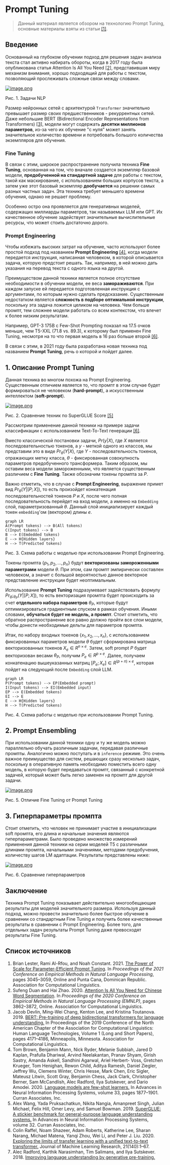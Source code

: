 # Prompt Tuning
> Данный материал является обзором на технологию Prompt Tuning, основные материалы взяты из статьи [[1]](##Список-источников).
## Введение
Основанный на глубоком обучении подход для решения задач анализа текста стал активно набирать обороты, когда в 2017 году была опубликована статья Attention Is All You Need [[2]](##Список-источников), представившая миру механизм внимания, хорошо подходящий для работы с текстом, позволяющий прослеживать сложные связи между словами.

[![image.png](https://i.postimg.cc/NF972PnP/image.png)](https://postimg.cc/QKDWRShp)

Рис. 1. Задачи NLP

Размер нейронных сетей с архитектурой `Transformer` значительно превышает размер своих предшественников - рекуррентных сетей.  Даже небольшие BERT (Bidirectional Encoder Representations from Transformers) [[3]](##Список-источников), модели могут содержать **десятки миллионов параметров**, из-за чего их обучение "с нуля" может занять значительное количество времени и потребовать большого количества экземпляров для обучения.

### Fine Tuning
В связи с этим, широкое распространение получила техника **Fine Tuning**, основанная на том, что вначале создается экземпляр базовой модели, **предобученной на стандартной задаче** для работы с текстом, такой как маскирование, c использованием больших корпусов текста, а затем уже этот базовый экземпляр **дообучается** на решении самых разных частных задач. Эта техника требует меньшего времени обучения, однако не решает проблему.

Особенно остро она проявляется для генеративных моделей, содержащих миллиарды параметров, так называемых LLM или GPT. Их качественное обучение задействует значительные вычислительные ресурсы, что может стоить достаточно дорого. 

### Prompt Engineering
Чтобы избежать высоких затрат на обучение, часто используют более простой подход под названием **Prompt Engineering** [[4]](##Список-источников), когда модели передается инструкция, написанная человеком, в которой описывается задача, которую предстоит решать. Так, например, в ней можно дать указания на перевод текста с одного языка на другой.

Преимуществом данной техники является полное отсутствие необходимости в обучении модели, ее веса **замораживаются**. При каждом запуске ей передается подготовленная инструкция с аргументами, по которым нужно сделать предсказание. Существенным недостатком является **сложность в подборе оптимальной инструкции**, поскольку эта задача ложится целиком на человека. Чем больше промпт, тем сложнее модели работать со всем контекстом, что влечет к более низким результатам.

Например, GPT-3 175B с Few-Shot Prompting показал на 17.5 очков меньше, чем T5-XXL (71.8 vs. 89.3), к которому был применен Fine Tuning, несмотря на то что первая модель в 16 раз больше второй [[6]](##Список-источников).

В связи с этим, в 2021 году была разработана новая техника под названием **Prompt Tuning**, речь о которой и пойдет далее.

## 1. Описание Prompt Tuning
Данная техника во многом похожа на Prompt Engineering. Существенным отличием является то, что промпт в этом случае будет формироваться не человеком (**hard-prompt**), а искусственным интеллектом (**soft-prompt**).

[![image.png](https://i.postimg.cc/rmCS4qdY/image.png)](https://postimg.cc/ZBnBttxr)

Рис. 2. Сравнение техник по SuperGLUE Score [[5]](##Список-источников)

Рассмотрим применение данной техники на примере задачи классификации с использованием Text-To-Text генерации [[6]](##Список-источников).

Вместо классической постановки задачи, $Pr(y|X),$ где $X$ является последовательностью токенов, а $y$ - меткой одного из классов, мы представим это в виде $Pr_\theta(Y|X)$, где $Y$ - последовательность токенов, отражающих метку класса, $\theta$ - фиксированная совокупность параметров предобученного трансформера. Таким образом, мы оставим веса модели замороженными,  что является существенным различием с **Fine Tuning**. Также обозначим токены промпта за $P$.

Важно отметить, что в случае с **Prompt Engineering**, выражение примет вид $Pr_\theta(Y|[P;X])$, то есть произойдет конкатенация последовательностей токенов $P$ и $X$, после чего полная последовательность перейдет на вход модели, а именно на `Embedding` слой, параметризованный $\theta$. Данный слой инициализирует каждый токен `embedding`'ом (вектором) длины $e$.

```mermaid
graph LR
A(Prompt tokens) --> B(All tokens)
C(Input tokens) --> B
B --> E(Emdedded tokens)
E --> H{Hidden layers}
H --> T(Predicted tokens)
```
Рис. 3. Схема работы с моделью при использовании Prompt Engineering.

Токены промпта $\{p_1, p_2, ..., p_n\}$ будут **векторизованы замороженными параметрами** модели $\theta$. При этом, сам промпт эмпирически составлен человеком, а значит с большой вероятностью данное векторное представление инструкции будет неоптимальным.

 Использование **Prompt Tuning** подразумевает задействовать формулу $Pr_\theta;_{\theta_P}(Y|[P;X])$, то есть векторизация промпта будет происходить за счет **отдельного набора параметров** $\theta_P$, которые будут оптимизироваться градиентным спуском в рамках обучения. Иными словами, **обучаться будет не модель, а промпт**.  Стоит отметить, что обратное распространение все равно должно пройти все слои модели, чтобы донести необходимые дельты для параметров промпта.

Итак, по набору входных токенов $\{x_1, x_2, ..., x_n\}$, с использованием фиксированных параметров модели $\theta$ будет сформирована матрица векторизованных токенов $X_e\in R^{n×e}$. Затем, soft prompt $P$ будет векторизован весами $\theta_P$, получим $P_e\in R^{p×e}$. Далее, получаем конкатенацию вышеуказанных матриц $[P_e;X_e]\in R^{(p+n)×e}$, которая пойдет на следующий после `Embedding` слой LLM.
```mermaid
graph LR
P(Prompt tokens) --> EP(Embedded prompt)
I(Input tokens) --> EI(Embedded input)
EP --> E(Embedded tokens)
EI --> E
E --> H{Hidden layers}
H --> T(Predicted tokens)
```
Рис. 4. Схема работы с моделью при использовании Prompt Tuning.

## 2. Prompt Ensembling
При использовании данной техники одну и ту же модель можно параллельно обучать различным задачам, передавая различные промпты. Аналогично можно поступать и в `inference` режиме. Это очень важное преимущество для систем, решающих сразу несколько задач, поскольку в оперативную память необходимо поместить всего одну модель, в которую будет передаваться промпт, связанный с конкретной задачей, который может быть легко заменен на промпт для другой задачи.

[![image.png](https://i.postimg.cc/hjY5HPG3/image.png)](https://postimg.cc/KknfTbBn)

Рис. 5. Отличие Fine Tuning от Prompt Tuning

## 3. Гиперпараметры промпта
Стоит отметить, что человек не принимает участие в инициализации soft промпта, его длина и начальные значения являются гиперпараметрами. Было проведено множество измерений применения данной техники на серии моделей T5 с различными длинами промпта, начальными значениями, методами предобучения, количеству шагов LM адаптации. Результаты представлены ниже: 

[![image.png](https://i.postimg.cc/TPt3ywfP/image.png)](https://postimg.cc/8FrS9TF8)

Рис. 6. Сравнение гиперпараметров

## Заключение
Техника Prompt Tuning показывает действительно многообещающие результаты для моделей значительного размера.
Используя данный подход, можно провести значительно более быстрое обучение в сравнении со стандартным Fine Tuning и получить более качественные результаты в сравнении с Prompt Engineering. Более того, для отдельных задач результаты Prompt Tuning даже превосходят результаты Fine Tuning. 

## Список источников
1. Brian Lester, Rami Al-Rfou, and Noah Constant. 2021. [The Power of Scale for Parameter-Efficient Prompt Tuning](https://aclanthology.org/2021.emnlp-main.243). In _Proceedings of the 2021 Conference on Empirical Methods in Natural Language Processing_, pages 3045–3059, Online and Punta Cana, Dominican Republic. Association for Computational Linguistics.
2. Sufeng Duan and Hai Zhao. 2020. [Attention Is All You Need for Chinese Word Segmentation](https://aclanthology.org/2020.emnlp-main.317). In _Proceedings of the 2020 Conference on Empirical Methods in Natural Language Processing (EMNLP)_, pages 3862–3872, Online. Association for Computational Linguistics.
3. Jacob Devlin, Ming-Wei Chang, Kenton Lee, and Kristina Toutanova. 2019. [BERT: Pre-training of deep bidirectional transformers for language understanding.](https://aclanthology.org/N19-1423/) In Proceedings of the 2019 Conference of the North American Chapter of the Association for Computational Linguistics: Human Language Technologies, Volume 1 (Long and Short Papers), pages 4171–4186, Minneapolis, Minnesota. Association for Computational Linguistics.
4. Tom Brown, Benjamin Mann, Nick Ryder, Melanie Subbiah, Jared D Kaplan, Prafulla Dhariwal, Arvind Neelakantan, Pranav Shyam, Girish Sastry, Amanda Askell, Sandhini Agarwal, Ariel Herbert- Voss, Gretchen Krueger, Tom Henighan, Rewon Child, Aditya Ramesh, Daniel Ziegler, Jeffrey Wu, Clemens Winter, Chris Hesse, Mark Chen, Eric Sigler, Mateusz Litwin, Scott Gray, Benjamin Chess, Jack Clark, Christopher Berner, Sam McCandlish, Alec Radford, Ilya Sutskever, and Dario Amodei. 2020. [Language models are few-shot learners.](https://proceedings.neurips.cc/paper/2020/file/1457c0d6bfcb4967418bfb8ac142f64a-Paper.pdf) In Advances in Neural Information Processing Systems, volume 33, pages 1877–1901. Curran Associates, Inc.
5. Alex Wang, Yada Pruksachatkun, Nikita Nangia, Amanpreet Singh, Julian Michael, Felix Hill, Omer Levy, and Samuel Bowman. 2019. [SuperGLUE: A stickier benchmark for general-purpose language understanding systems.](https://proceedings.neurips.cc/paper/2019/file/4496bf24afe7fab6f046bf4923da8de6-Paper.pdf) In Advances in Neural Information Processing Systems, volume 32. Curran Associates, Inc.
6. Colin Raffel, Noam Shazeer, Adam Roberts, Katherine Lee, Sharan Narang, Michael Matena, Yanqi Zhou, Wei Li, and Peter J. Liu. 2020. [Exploring the limits of transfer learning with a unified text-to-text transformer.](https://jmlr.org/papers/v21/20-074.html) Journal of Machine Learning Research, 21(140):1–67.
7. Alec Radford, Karthik Narasimhan, Tim Salimans, and Ilya Sutskever. 2018. [Improving language understanding by generative pre-training.](https://s3-us-west-2.amazonaws.com/openai-assets/research-covers/language-unsupervised/language_understanding_paper.pdf)
